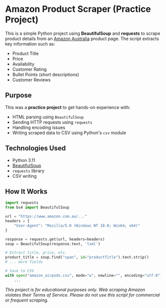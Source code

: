 # Amazon Product Scraper (Practice Project)

This is a simple Python project using **BeautifulSoup** and **requests** to scrape product details from an [Amazon Australia](https://www.amazon.com.au) product page. The script extracts key information such as:

- Product Title  
- Price  
- Availability  
- Customer Rating  
- Bullet Points (short descriptions)  
- Customer Reviews  

## Purpose

This was a **practice project** to get hands-on experience with:
- HTML parsing using `BeautifulSoup`
- Sending HTTP requests using `requests`
- Handling encoding issues
- Writing scraped data to CSV using Python's `csv` module

## Technologies Used

- Python 3.11  
- [BeautifulSoup](https://www.crummy.com/software/BeautifulSoup/bs4/doc/)
- `requests` library  
- CSV writing

## How It Works

```python
import requests
from bs4 import BeautifulSoup

url = "https://www.amazon.com.au/..."
headers = {
    "User-Agent": "Mozilla/5.0 (Windows NT 10.0; Win64; x64)"
}

response = requests.get(url, headers=headers)
soup = BeautifulSoup(response.text, 'lxml')

# Extract title, price, etc.
product_title = soup.find("span", id="productTitle").text.strip()
# ... more fields

# Save to CSV
with open("amazon_airpods.csv", mode="w", newline="", encoding="utf-8") as file:
    ...

```

*This project is for educational purposes only. Web scraping Amazon violates their Terms of Service. Please do not use this script for commercial or frequent scraping.*
